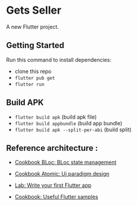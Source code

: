 # Gets Seller

A new Flutter project.

## Getting Started
Run this command to install dependencies:
- clone this repo
- `flutter pub get`
- `flutter run`

## Build APK
- `flutter build apk` (build apk file)
- `flutter build appbundle` (build app bundle)
- `flutter build apk --split-per-abi` (build split)


## Reference architecture :
- [Cookbook BLoc: BLoc state management](https://atomicdesign.bradfrost.com/)
- [Cookbook Atomic: Ui paradigm design](https://bloclibrary.dev/#/gettingstarted)

- [Lab: Write your first Flutter app](https://flutter.dev/docs/get-started/codelab)
- [Cookbook: Useful Flutter samples](https://flutter.dev/docs/cookbook)
